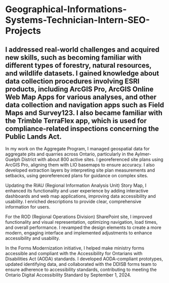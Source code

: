 # Geographical-Informations-Systems-Technician-Intern-SEO-Projects

## I addressed real-world challenges and acquired new skills, such as becoming familiar with different types of forestry, natural resources, and wildlife datasets. I gained knowledge about data collection procedures involving ESRI products, including ArcGIS Pro, ArcGIS Online Web Map Apps for various analyses, and other data collection and navigation apps such as Field Maps and Survey123. I also became familiar with the Trimble TerraFlex app, which is used for compliance-related inspections concerning the Public Lands Act.

In my work on the Aggregate Program, I managed geospatial data for aggregate pits and quarries across Ontario, particularly in the Aylmer-Guelph District with about 800 active sites. I georeferenced site plans using ArcGIS Pro, aligning them with LIO basemaps to ensure accuracy. I also developed extraction layers by interpreting site plan measurements and setbacks, using georeferenced plans for guidance on complex sites.

Updating the RIAU (Regional Information Analysis Unit) Story Map, I enhanced its functionality and user experience by adding interactive dashboards and web map applications, improving data accessibility and usability. I enriched descriptions to provide clear, comprehensive information for users.

For the ROD (Regional Operations Division) SharePoint site, I improved functionality and visual representation, optimizing navigation, load times, and overall performance. I revamped the design elements to create a more modern, engaging interface and implemented adjustments to enhance accessibility and usability.

In the Forms Modernization initiative, I helped make ministry forms accessible and compliant with the Accessibility for Ontarians with Disabilities Act (AODA) standards. I developed AODA-compliant prototypes, updated identifying data, and collaborated with the DDISB forms team to ensure adherence to accessibility standards, contributing to meeting the Ontario Digital Accessibility Standard by September 1, 2024.
